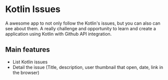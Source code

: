 # Kotlin Issues
A awesome app to not only follow the Kotlin's issues, but you can also can see about them. A really 
challenge and opportunity to learn and create a application using Kotlin with Github API integration.

## Main features
* List Kotlin issues
* Detail the issue (Title, description, user thumbnail that open, date, link in the browser)


 
